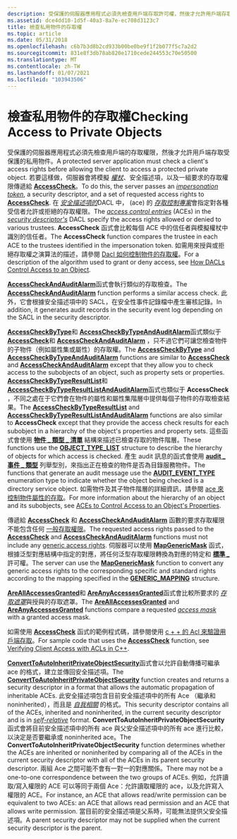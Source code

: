 ```yaml
---
description: 受保護的伺服器應用程式必須先檢查用戶端存取許可權，然後才允許用戶端存取受保護的私用物件。
ms.assetid: dce4dd10-1d5f-40a3-8a7e-ec708d3123c7
title: 檢查私用物件的存取權
ms.topic: article
ms.date: 05/31/2018
ms.openlocfilehash: c6b7b3d8b2cd933b00be0be9f1f2b077f5c7a2d2
ms.sourcegitcommit: 831e8f3db78ab820e1710cede244553c70e50500
ms.translationtype: MT
ms.contentlocale: zh-TW
ms.lasthandoff: 01/07/2021
ms.locfileid: "103943506"
---
```

# <a name="checking-access-to-private-objects"></a><span data-ttu-id="9c6e2-103">檢查私用物件的存取權</span><span class="sxs-lookup"><span data-stu-id="9c6e2-103">Checking Access to Private Objects</span></span>

<span data-ttu-id="9c6e2-104">受保護的伺服器應用程式必須先檢查用戶端的存取權限，然後才允許用戶端存取受保護的私用物件。</span><span class="sxs-lookup"><span data-stu-id="9c6e2-104">A protected server application must check a client's access rights before allowing the client to access a protected private object.</span></span> <span data-ttu-id="9c6e2-105">若要這樣做，伺服器會將模擬 [*權杖*](/windows/desktop/SecGloss/i-gly)、安全描述項，以及一組要求的存取權限傳遞給 [**AccessCheck**](/windows/win32/api/securitybaseapi/nf-securitybaseapi-accesscheck)。</span><span class="sxs-lookup"><span data-stu-id="9c6e2-105">To do this, the server passes an [*impersonation token*](/windows/desktop/SecGloss/i-gly), a security descriptor, and a set of requested access rights to [**AccessCheck**](/windows/win32/api/securitybaseapi/nf-securitybaseapi-accesscheck).</span></span> <span data-ttu-id="9c6e2-106">在 [*安全描述項的*](/windows/desktop/SecGloss/s-gly)DACL 中， (ace) 的 [*存取控制專案*](/windows/desktop/SecGloss/a-gly)會指定對各種受信者允許或拒絕的存取權限。</span><span class="sxs-lookup"><span data-stu-id="9c6e2-106">The [*access control entries*](/windows/desktop/SecGloss/a-gly) (ACEs) in the [*security descriptor's*](/windows/desktop/SecGloss/s-gly) DACL specify the access rights allowed or denied to various trustees.</span></span> <span data-ttu-id="9c6e2-107">**AccessCheck** 函式會比較每個 ACE 中的信任者與模擬權杖中識別的信任者。</span><span class="sxs-lookup"><span data-stu-id="9c6e2-107">The **AccessCheck** function compares the trustee in each ACE to the trustees identified in the impersonation token.</span></span> <span data-ttu-id="9c6e2-108">如需用來授與或拒絕存取權之演算法的描述，請參閱 [Dacl 如何控制物件的存取權](how-dacls-control-access-to-an-object.md)。</span><span class="sxs-lookup"><span data-stu-id="9c6e2-108">For a description of the algorithm used to grant or deny access, see [How DACLs Control Access to an Object](how-dacls-control-access-to-an-object.md).</span></span>

<span data-ttu-id="9c6e2-109">[**AccessCheckAndAuditAlarm**](/windows/desktop/api/Winbase/nf-winbase-accesscheckandauditalarma)函式會執行類似的存取檢查。</span><span class="sxs-lookup"><span data-stu-id="9c6e2-109">The [**AccessCheckAndAuditAlarm**](/windows/desktop/api/Winbase/nf-winbase-accesscheckandauditalarma) function performs a similar access check.</span></span> <span data-ttu-id="9c6e2-110">此外，它會根據安全描述項中的 SACL，在安全性事件記錄檔中產生審核記錄。</span><span class="sxs-lookup"><span data-stu-id="9c6e2-110">In addition, it generates audit records in the security event log depending on the SACL in the security descriptor.</span></span>

<span data-ttu-id="9c6e2-111">[**AccessCheckByType**](/windows/win32/api/securitybaseapi/nf-securitybaseapi-accesscheckbytype)和 [**AccessCheckByTypeAndAuditAlarm**](/windows/desktop/api/Winbase/nf-winbase-accesscheckbytypeandauditalarma)函式類似于 [**AccessCheck**](/windows/win32/api/securitybaseapi/nf-securitybaseapi-accesscheck)和 [**AccessCheckAndAuditAlarm**](/windows/desktop/api/Winbase/nf-winbase-accesscheckandauditalarma) ，只不過它們可讓您檢查物件的子物件（例如屬性集或屬性）的存取權。</span><span class="sxs-lookup"><span data-stu-id="9c6e2-111">The [**AccessCheckByType**](/windows/win32/api/securitybaseapi/nf-securitybaseapi-accesscheckbytype) and [**AccessCheckByTypeAndAuditAlarm**](/windows/desktop/api/Winbase/nf-winbase-accesscheckbytypeandauditalarma) functions are similar to [**AccessCheck**](/windows/win32/api/securitybaseapi/nf-securitybaseapi-accesscheck) and [**AccessCheckAndAuditAlarm**](/windows/desktop/api/Winbase/nf-winbase-accesscheckandauditalarma) except that they allow you to check access to the subobjects of an object, such as property sets or properties.</span></span> <span data-ttu-id="9c6e2-112">[**AccessCheckByTypeResultList**](/windows/win32/api/securitybaseapi/nf-securitybaseapi-accesscheckbytyperesultlist)和 [**AccessCheckByTypeResultListAndAuditAlarm**](/windows/desktop/api/Winbase/nf-winbase-accesscheckbytyperesultlistandauditalarma)函式也類似于 **AccessCheck** ，不同之處在于它們會在物件的屬性和屬性集階層中提供每個子物件的存取檢查結果。</span><span class="sxs-lookup"><span data-stu-id="9c6e2-112">The [**AccessCheckByTypeResultList**](/windows/win32/api/securitybaseapi/nf-securitybaseapi-accesscheckbytyperesultlist) and [**AccessCheckByTypeResultListAndAuditAlarm**](/windows/desktop/api/Winbase/nf-winbase-accesscheckbytyperesultlistandauditalarma) functions are also similar to **AccessCheck** except that they provide the access check results for each subobject in a hierarchy of the object's properties and property sets.</span></span> <span data-ttu-id="9c6e2-113">這些函式會使用 [**物件 \_ 類型 \_ 清單**](/windows/desktop/api/Winnt/ns-winnt-object_type_list) 結構來描述已檢查存取的物件階層。</span><span class="sxs-lookup"><span data-stu-id="9c6e2-113">These functions use the [**OBJECT\_TYPE\_LIST**](/windows/desktop/api/Winnt/ns-winnt-object_type_list) structure to describe the hierarchy of objects for which access is checked.</span></span> <span data-ttu-id="9c6e2-114">產生 audit 訊息的函式會使用 [**audit \_ 事件 \_ 類型**](/windows/desktop/api/Winnt/ne-winnt-audit_event_type) 列舉型別，來指出正在檢查的物件是否為目錄服務物件。</span><span class="sxs-lookup"><span data-stu-id="9c6e2-114">The functions that generate an audit message use the [**AUDIT\_EVENT\_TYPE**](/windows/desktop/api/Winnt/ne-winnt-audit_event_type) enumeration type to indicate whether the object being checked is a directory service object.</span></span> <span data-ttu-id="9c6e2-115">如需物件及其子物件階層的詳細資訊，請參閱 [ace 來控制物件屬性的存取](aces-to-control-access-to-an-object-s-properties.md)。</span><span class="sxs-lookup"><span data-stu-id="9c6e2-115">For more information about the hierarchy of an object and its subobjects, see [ACEs to Control Access to an Object's Properties](aces-to-control-access-to-an-object-s-properties.md).</span></span>

<span data-ttu-id="9c6e2-116">傳遞給 [**AccessCheck**](/windows/win32/api/securitybaseapi/nf-securitybaseapi-accesscheck) 和 [**AccessCheckAndAuditAlarm**](/windows/desktop/api/Winbase/nf-winbase-accesscheckandauditalarma) 函數的要求存取權限不能包含任何 [一般存取權限](generic-access-rights.md)。</span><span class="sxs-lookup"><span data-stu-id="9c6e2-116">The requested access rights passed to the [**AccessCheck**](/windows/win32/api/securitybaseapi/nf-securitybaseapi-accesscheck) and [**AccessCheckAndAuditAlarm**](/windows/desktop/api/Winbase/nf-winbase-accesscheckandauditalarma) functions must not include any [generic access rights](generic-access-rights.md).</span></span> <span data-ttu-id="9c6e2-117">伺服器可以使用 [**MapGenericMask**](/windows/win32/api/securitybaseapi/nf-securitybaseapi-mapgenericmask) 函式，根據泛型對應結構中指定的對應，將任何泛型存取權限轉換為對應的特定和 [**標準 \_**](/windows/desktop/api/Winnt/ns-winnt-generic_mapping) 許可權。</span><span class="sxs-lookup"><span data-stu-id="9c6e2-117">The server can use the [**MapGenericMask**](/windows/win32/api/securitybaseapi/nf-securitybaseapi-mapgenericmask) function to convert any generic access rights to the corresponding specific and standard rights according to the mapping specified in the [**GENERIC\_MAPPING**](/windows/desktop/api/Winnt/ns-winnt-generic_mapping) structure.</span></span>

<span data-ttu-id="9c6e2-118">[**AreAllAccessesGranted**](/windows/win32/api/securitybaseapi/nf-securitybaseapi-areallaccessesgranted)和 [**AreAnyAccessesGranted**](/windows/win32/api/securitybaseapi/nf-securitybaseapi-areanyaccessesgranted)函式會比較所要求的 [*存取遮罩*](/windows/desktop/SecGloss/a-gly)與授與的存取遮罩。</span><span class="sxs-lookup"><span data-stu-id="9c6e2-118">The [**AreAllAccessesGranted**](/windows/win32/api/securitybaseapi/nf-securitybaseapi-areallaccessesgranted) and [**AreAnyAccessesGranted**](/windows/win32/api/securitybaseapi/nf-securitybaseapi-areanyaccessesgranted) functions compare a requested [*access mask*](/windows/desktop/SecGloss/a-gly) with a granted access mask.</span></span>

<span data-ttu-id="9c6e2-119">如需使用 [**AccessCheck**](/windows/win32/api/securitybaseapi/nf-securitybaseapi-accesscheck) 函式的範例程式碼，請參閱使用 [c + + 的 Acl 來驗證用戶端存取](verifying-client-access-with-acls-in-c--.md)。</span><span class="sxs-lookup"><span data-stu-id="9c6e2-119">For sample code that uses the [**AccessCheck**](/windows/win32/api/securitybaseapi/nf-securitybaseapi-accesscheck) function, see [Verifying Client Access with ACLs in C++](verifying-client-access-with-acls-in-c--.md).</span></span>

<span data-ttu-id="9c6e2-120">[**ConvertToAutoInheritPrivateObjectSecurity**](/windows/win32/api/securitybaseapi/nf-securitybaseapi-converttoautoinheritprivateobjectsecurity)函式會以允許自動傳播可繼承 ace 的格式，建立並傳回安全描述項。</span><span class="sxs-lookup"><span data-stu-id="9c6e2-120">The [**ConvertToAutoInheritPrivateObjectSecurity**](/windows/win32/api/securitybaseapi/nf-securitybaseapi-converttoautoinheritprivateobjectsecurity) function creates and returns a security descriptor in a format that allows the automatic propagation of inheritable ACEs.</span></span> <span data-ttu-id="9c6e2-121">此安全描述項包含目前安全描述項中的所有 Ace （繼承和 noninherited），而且是 [*自我相關*](/windows/desktop/SecGloss/s-gly) 的格式。</span><span class="sxs-lookup"><span data-stu-id="9c6e2-121">This security descriptor contains all of the ACEs, inherited and noninherited, in the current security descriptor and is in [*self-relative*](/windows/desktop/SecGloss/s-gly) format.</span></span> <span data-ttu-id="9c6e2-122">**ConvertToAutoInheritPrivateObjectSecurity** 函式會將目前安全描述項中的所有 ace 與父安全描述項中的所有 ace 進行比較，以決定是否要繼承或 noninherited ace。</span><span class="sxs-lookup"><span data-stu-id="9c6e2-122">The **ConvertToAutoInheritPrivateObjectSecurity** function determines whether the ACEs are inherited or noninherited by comparing all of the ACEs in the current security descriptor with all of the ACEs in its parent security descriptor.</span></span> <span data-ttu-id="9c6e2-123">兩組 Ace 之間可能不會有一對一的對應關係。</span><span class="sxs-lookup"><span data-stu-id="9c6e2-123">There may not be a one-to-one correspondence between the two groups of ACEs.</span></span> <span data-ttu-id="9c6e2-124">例如，允許讀取/寫入權限的 ACE 可以等同于兩個 Ace：允許讀取權限的 ace，以及允許寫入權限的 ACE。</span><span class="sxs-lookup"><span data-stu-id="9c6e2-124">For instance, an ACE that allows read/write permission can be equivalent to two ACEs: an ACE that allows read permission and an ACE that allows write permission.</span></span> <span data-ttu-id="9c6e2-125">當目前的安全描述項是父系時，可能無法提供父安全描述項。</span><span class="sxs-lookup"><span data-stu-id="9c6e2-125">A parent security descriptor may not be supplied when the current security descriptor is the parent.</span></span>

 

 
